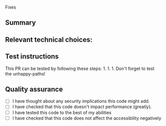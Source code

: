 Fixes 
## Summary
<!-- Explain what you changed and why in one or two sentences. -->
## Relevant technical choices:
<!-- Are there any technical choices that affect more than this issue? If so, please explain why you made them.-->
## Test instructions
This PR can be tested by following these steps:
1. 
1. 
1. 
Don't forget to test the unhappy-paths!
## Quality assurance
* [ ] I have thought about any security implications this code might add.
* [ ] I have checked that this code doesn't impact performance (greatly).
* [ ] I have tested this code to the best of my abilities
* [ ] I have checked that this code does not affect the accessibility negatively
